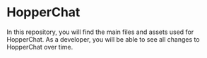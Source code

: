 # HopperChat
  In this repository, you will find the main files and assets used for HopperChat. As a developer, you will be able to see all changes to HopperChat over time.

